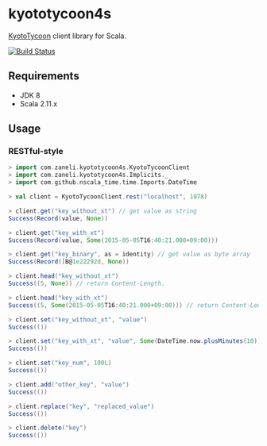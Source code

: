 # kyototycoon4s
[KyotoTycoon](http://fallabs.com/kyototycoon/) client library for Scala.

[![Build Status](https://api.travis-ci.org/zaneli/kyototycoon4s.png?branch=master)](https://travis-ci.org/zaneli/kyototycoon4s)

## Requirements

* JDK 8
* Scala 2.11.x

## Usage

### RESTful-style

```scala
> import com.zaneli.kyototycoon4s.KyotoTycoonClient
> import com.zaneli.kyototycoon4s.Implicits._
> import com.github.nscala_time.time.Imports.DateTime

> val client = KyotoTycoonClient.rest("localhost", 1978)

> client.get("key_without_xt") // get value as string
Success(Record(value, None))

> client.get("key_with_xt")
Success(Record(value, Some(2015-05-05T16:40:21.000+09:00)))

> client.get("key_binary", as = identity) // get value as byte array
Success(Record([B@1e22292d, None))

> client.head("key_without_xt")
Success((5, None)) // return Content-Length.

> client.head("key_with_xt")
Success((5, Some(2015-05-05T16:40:21.000+09:00))) // return Content-Length and expiration time.

> client.set("key_without_xt", "value")
Success(())

> client.set("key_with_xt", "value", Some(DateTime.now.plusMinutes(10)))
Success(())

> client.set("key_num", 100L)
Success(())

> client.add("other_key", "value")
Success(())

> client.replace("key", "replaced_value")
Success(())

> client.delete("key")
Success(())
```
